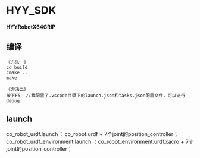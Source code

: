 # HYY_SDK
**HYYRobotX64GRIP**


## 编译
```
《方法一》
cd build
cmake ..
make
```
```
《方法二》
按下F5  //我配置了.vscode目录下的launch.json和tasks.json配置文件，可以进行debug
```

## launch

co_robot_urdf.launch ：co_robot.urdf + 7个joint的position_controller；
co_robot_urdf_environment.launch ：co_robot_environment.urdf.xacro + 7个joint的position_controller；
